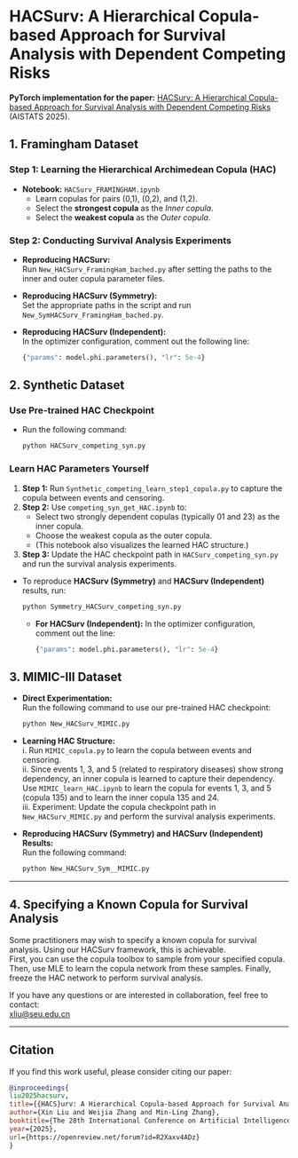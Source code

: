 # HACSurv: A Hierarchical Copula-based Approach for Survival Analysis with Dependent Competing Risks

**PyTorch implementation for the paper:** [HACSurv: A Hierarchical Copula-based Approach for Survival Analysis with Dependent Competing Risks](https://arxiv.org/abs/2410.15180) (AISTATS 2025).

## 1. Framingham Dataset

### Step 1: Learning the Hierarchical Archimedean Copula (HAC)
- **Notebook:** `HACSurv_FRAMINGHAM.ipynb`
  - Learn copulas for pairs (0,1), (0,2), and (1,2).
  - Select the **strongest copula** as the *Inner copula*.
  - Select the **weakest copula** as the *Outer copula*.

### Step 2: Conducting Survival Analysis Experiments
- **Reproducing HACSurv:**  
  Run `New_HACSurv_FramingHam_bached.py` after setting the paths to the inner and outer copula parameter files.

- **Reproducing HACSurv (Symmetry):**  
  Set the appropriate paths in the script and run `New_SymHACSurv_FramingHam_bached.py`.

- **Reproducing HACSurv (Independent):**  
  In the optimizer configuration, comment out the following line:
  ```python
  {"params": model.phi.parameters(), "lr": 5e-4}
## 2. Synthetic Dataset

### Use Pre-trained HAC Checkpoint
- Run the following command:
  ```bash
  python HACSurv_competing_syn.py
  ```

### Learn HAC Parameters Yourself
1. **Step 1:** Run `Synthetic_competing_learn_step1_copula.py` to capture the copula between events and censoring.
2. **Step 2:** Use `competing_syn_get_HAC.ipynb` to:
   - Select two strongly dependent copulas (typically 01 and 23) as the inner copula.
   - Choose the weakest copula as the outer copula.
   - (This notebook also visualizes the learned HAC structure.)
3. **Step 3:** Update the HAC checkpoint path in `HACSurv_competing_syn.py` and run the survival analysis experiments.

- To reproduce **HACSurv (Symmetry)** and **HACSurv (Independent)** results, run:
  ```bash
  python Symmetry_HACSurv_competing_syn.py
  ```
  - **For HACSurv (Independent):** In the optimizer configuration, comment out the line:
    ```python
    {"params": model.phi.parameters(), "lr": 5e-4}
    ```


## 3. MIMIC-III Dataset

- **Direct Experimentation:**  
  Run the following command to use our pre-trained HAC checkpoint:
  
  ```bash
  python New_HACSurv_MIMIC.py
  ```

- **Learning HAC Structure:**  
  i. Run `MIMIC_copula.py` to learn the copula between events and censoring.  
  ii. Since events 1, 3, and 5 (related to respiratory diseases) show strong dependency, an inner copula is learned to capture their dependency. Use `MIMIC_learn_HAC.ipynb` to learn the copula for events 1, 3, and 5 (copula 135) and to learn the inner copula 135 and 24.  
  iii. Experiment: Update the copula checkpoint path in `New_HACSurv_MIMIC.py` and perform the survival analysis experiments.
  
- **Reproducing HACSurv (Symmetry) and HACSurv (Independent) Results:**  
  Run the following command:
  
  ```bash
  python New_HACSurv_Sym__MIMIC.py
  ```

---

## 4. Specifying a Known Copula for Survival Analysis

Some practitioners may wish to specify a known copula for survival analysis. Using our HACSurv framework, this is achievable.  
First, you can use the copula toolbox to sample from your specified copula. Then, use MLE to learn the copula network from these samples. Finally, freeze the HAC network to perform survival analysis.

If you have any questions or are interested in collaboration, feel free to contact:  
xliu@seu.edu.cn

---


## Citation

If you find this work useful, please consider citing our paper:
```bibtex
@inproceedings{
liu2025hacsurv,
title={{HACS}urv: A Hierarchical Copula-based Approach for Survival Analysis with Dependent Competing Risks},
author={Xin Liu and Weijia Zhang and Min-Ling Zhang},
booktitle={The 28th International Conference on Artificial Intelligence and Statistics},
year={2025},
url={https://openreview.net/forum?id=R2Xaxv4ADz}
}
```

